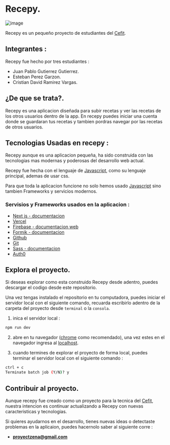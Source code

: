 # Recepy.

![image](https://cdn.discordapp.com/attachments/848047002898137098/900194490462117998/unknown.png)

Recepy es un pequeño proyecto de estudiantes del [Cefit](https://cefit.edu.co/Paginas/default.aspx).

## Integrantes :

Recepy fue hecho por tres estudiantes :

- Juan Pablo Gutierrez Gutierrez.
- Esteban Perez Garzon.
- Cristian David Ramirez Vargas.

## ¿De que se trata?.

Recepy es una aplicacion diseñada para subir recetas y ver las recetas de los otros usuarios dentro de la app. En recepy puedes iniciar una cuenta donde se guardaran tus recetas y tambien pordras navegar por las recetas de otros usuarios.

## Tecnologias Usadas en recepy :

Recepy aunque es una aplicacion pequeña, ha sido construida con las tecnologias mas modernas y poderosas del desarrollo web actual.

Recepy fue hecha con el lenguaje de [Javascript](https://en.wikipedia.org/wiki/JavaScript), como su lenguaje principal, ademas de usar css.

Para que toda la aplicacion funcione no solo hemos usado [Javascript](https://en.wikipedia.org/wiki/JavaScript) sino tambien Frameworks y servicios modernos.

### Servisios y Frameworks usados en la aplicacion :

- [Next js - documentacion](https://nextjs.org/docs/getting-started)
- [Vercel](https://vercel.com/)
- [Firebase - documentacion web](https://firebase.google.com/docs/web/setup)
- [Formik - documentacion](https://formik.org/docs/overview)
- [Github](https://github.com/)
- [Git](https://git-scm.com/)
- [Sass - documentacion](https://sass-lang.com/guide)
- [Auth0](https://auth0.com/)

## Explora el proyecto.

Si deseas explorar como esta construido Recepy desde adentro, puedes descargar el codigo desde este repositorio.

Una vez tengas instalado el repositorio en tu computadora, puedes iniciar el servidor local con el siguiente comando, recuarda escribirlo adentro de la carpeta del proyecto desde `terminal` o la `consola`.

1. inica el servidor local :

```bash
npm run dev
```

2. abre en tu navegador ([chrome](https://www.google.com/chrome/?brand=BNSD&gclid=Cj0KCQjwnoqLBhD4ARIsAL5JedJZKRsiisjfqdyPsW1eWgsZ7mmzrpCk981LreR7YXlatV2E0CVKSXYaAgpZEALw_wcB&gclsrc=aw.ds) como recomendado), una vez estes en el navegador ingresa al [localhost](http://localhost:3000/).

3. cuando termines de explorar el proyecto de forma local, puedes terminar el servidor local con el siguiente comando :

```bash
ctrl + c
Terminate batch job (Y/N)? y
```

## Contribuir al proyecto.

Aunque recepy fue creado como un proyecto para la tecnica del [Cefit](https://cefit.edu.co/Paginas/default.aspx), nuestra intencion es continuar actualizando a Recepy con nuevas caracteristicas y tecnologias.

Si quieres ayudarnos en el desarrollo, tienes nuevas ideas o detectaste problemas en la aplicaion, puedes hacernolo saber al siguiente corre :

- **proyectzena@gmail.com**
